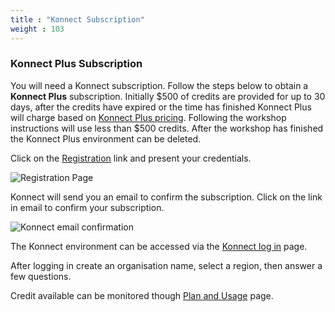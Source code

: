 ```yaml
---
title : "Konnect Subscription"
weight : 103
---
```


### Konnect Plus Subscription

You will need a Konnect subscription. Follow the steps below to obtain a **Konnect Plus** subscription.
Initially $500 of credits are provided for up to 30 days, after the credits have expired or the time has finished Konnect Plus will charge based on [Konnect Plus pricing](https://konghq.com/pricing). Following the workshop instructions will use less than $500 credits. After the workshop has finished the Konnect Plus environment can be deleted.

Click on the [Registration](https://konghq.com/products/kong-konnect/register?utm_medium=partner&utm_source=aws&utm_campaign=aws-devops-workshop-webinar) link and present your credentials. 

![Registration Page](/static/images/registration_page.png)

Konnect will send you an email to confirm the subscription. Click on the link in email to confirm your subscription.

![Konnect email confirmation](/static/images/konnect-email-confirmation.png)

The Konnect environment can be accessed via the [Konnect log in](http://cloud.konghq.com/) page.

After logging in create an organisation name, select a region, then answer a few questions.

Credit available can be monitored though [Plan and Usage](https://cloud.konghq.com/global/plan-and-usage) page.